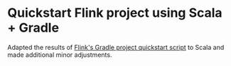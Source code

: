 # Quickstart Flink project using Scala + Gradle

Adapted the results of [Flink's Gradle project quickstart script](https://nightlies.apache.org/flink/flink-docs-release-1.15/docs/dev/configuration/overview/#quickstart-script)
to Scala and made additional minor adjustments.

